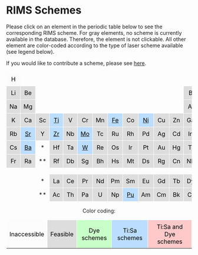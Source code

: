 # RIMS Schemes

Please click on an element in the periodic table below
to see the corresponding RIMS scheme.
For gray elements, no scheme is currently available in the database.
Therefore, the element is not clickable.
All other element are color-coded according to the type of laser scheme available
(see legend below).

If you would like to contribute a scheme,
please see [here](../schemes_static/submit_scheme.md).




<center>

<style type="text/css">
.tg  {border-collapse:collapse;border-spacing:0;}
.tg td{border-color:transparent;border-style:solid;border-width:1px;overflow:hidden;padding:8px 8px;word-break:normal;}

.tg .tg_fcfcfc{background-color: #fcfcfc; color: #000000; text-align: center; vertical-align: middle;}.tg .tg_dddddd{background-color: #dddddd; color: #000000; text-align: center; vertical-align: middle;}.tg .tg_c8ffc8{background-color: #c8ffc8; color: #000000; text-align: center; vertical-align: middle;}.tg .tg_bbddff{background-color: #bbddff; color: #000000; text-align: center; vertical-align: middle;}.tg .tg_ffc9c9{background-color: #ffc9c9; color: #000000; text-align: center; vertical-align: middle;}
</style>

<table class="tg">
<tbody>
  <tr>
    <td class="tg tg_fcfcfc">H</td>
    <td></td>
    <td></td>
    <td></td>
    <td></td>
    <td></td>
    <td></td>
    <td></td>
    <td></td>
    <td></td>
    <td></td>
    <td></td>
    <td></td>
    <td></td>
    <td></td>
    <td></td>
    <td></td>
    <td class="tg tg_fcfcfc">He</td>
  </tr>
  <tr>
    <td class="tg tg_dddddd">Li</td>
    <td class="tg tg_dddddd">Be</td>
    <td></td>
    <td></td>
    <td></td>
    <td></td>
    <td></td>
    <td></td>
    <td></td>
    <td></td>
    <td></td>
    <td></td>
    <td class="tg tg_dddddd">B</td>
    <td class="tg tg_fcfcfc">C</td>
    <td class="tg tg_fcfcfc">N</td>
    <td class="tg tg_fcfcfc">O</td>
    <td class="tg tg_fcfcfc">F</td>
    <td class="tg tg_fcfcfc">Ne</td>
  </tr>
  <tr>
    <td class="tg tg_dddddd">Na</td>
    <td class="tg tg_dddddd">Mg</td>
    <td></td>
    <td></td>
    <td></td>
    <td></td>
    <td></td>
    <td></td>
    <td></td>
    <td></td>
    <td></td>
    <td></td>
    <td class="tg tg_dddddd">Al</td>
    <td class="tg tg_dddddd">Si</td>
    <td class="tg tg_dddddd">P</td>
    <td class="tg tg_fcfcfc">S</td>
    <td class="tg tg_fcfcfc">Cl</td>
    <td class="tg tg_fcfcfc">Ar</td>
  </tr>
  <tr>
    <td class="tg tg_dddddd">K</td>
    <td class="tg tg_dddddd">Ca</td>
    <td class="tg tg_dddddd">Sc</td>
    <td class="tg tg_bbddff"><a href="../../schemes/ti/"><span style="color:#000">Ti</span></a></td>
    <td class="tg tg_dddddd">V</td>
    <td class="tg tg_dddddd">Cr</td>
    <td class="tg tg_dddddd">Mn</td>
    <td class="tg tg_bbddff"><a href="../../schemes/fe/"><span style="color:#000">Fe</span></a></td>
    <td class="tg tg_dddddd">Co</td>
    <td class="tg tg_bbddff"><a href="../../schemes/ni/"><span style="color:#000">Ni</span></a></td>
    <td class="tg tg_dddddd">Cu</td>
    <td class="tg tg_dddddd">Zn</td>
    <td class="tg tg_dddddd">Ga</td>
    <td class="tg tg_dddddd">Ge</td>
    <td class="tg tg_dddddd">As</td>
    <td class="tg tg_fcfcfc">Se</td>
    <td class="tg tg_fcfcfc">Br</td>
    <td class="tg tg_dddddd">Kr</td>
  </tr>
  <tr>
    <td class="tg tg_dddddd">Rb</td>
    <td class="tg tg_bbddff"><a href="../../schemes/sr/"><span style="color:#000">Sr</span></a></td>
    <td class="tg tg_dddddd">Y</td>
    <td class="tg tg_bbddff"><a href="../../schemes/zr/"><span style="color:#000">Zr</span></a></td>
    <td class="tg tg_dddddd">Nb</td>
    <td class="tg tg_bbddff"><a href="../../schemes/mo/"><span style="color:#000">Mo</span></a></td>
    <td class="tg tg_dddddd">Tc</td>
    <td class="tg tg_dddddd">Ru</td>
    <td class="tg tg_dddddd">Rh</td>
    <td class="tg tg_dddddd">Pd</td>
    <td class="tg tg_dddddd">Ag</td>
    <td class="tg tg_dddddd">Cd</td>
    <td class="tg tg_dddddd">In</td>
    <td class="tg tg_dddddd">Sn</td>
    <td class="tg tg_dddddd">Sb</td>
    <td class="tg tg_dddddd">Te</td>
    <td class="tg tg_dddddd">I</td>
    <td class="tg tg_dddddd">Xe</td>
  </tr>
  <tr>
    <td class="tg tg_dddddd">Cs</td>
    <td class="tg tg_bbddff"><a href="../../schemes/ba/"><span style="color:#000">Ba</span></a></td>
    <td align="center">*</td>
    <td class="tg tg_dddddd">Hf</td>
    <td class="tg tg_dddddd">Ta</td>
    <td class="tg tg_bbddff"><a href="../../schemes/w/"><span style="color:#000">W</span></a></td>
    <td class="tg tg_dddddd">Re</td>
    <td class="tg tg_dddddd">Os</td>
    <td class="tg tg_dddddd">Ir</td>
    <td class="tg tg_dddddd">Pt</td>
    <td class="tg tg_dddddd">Au</td>
    <td class="tg tg_dddddd">Hg</td>
    <td class="tg tg_dddddd">Tl</td>
    <td class="tg tg_dddddd">Pb</td>
    <td class="tg tg_dddddd">Bi</td>
    <td class="tg tg_dddddd">Po</td>
    <td class="tg tg_dddddd">At</td>
    <td class="tg tg_dddddd">Rn</td>
  </tr>
  <tr>
    <td class="tg tg_dddddd">Fr</td>
    <td class="tg tg_dddddd">Ra</td>
    <td align="center">**</td>
    <td class="tg tg_dddddd">Rf</td>
    <td class="tg tg_dddddd">Db</td>
    <td class="tg tg_dddddd">Sg</td>
    <td class="tg tg_dddddd">Bh</td>
    <td class="tg tg_dddddd">Hs</td>
    <td class="tg tg_dddddd">Mt</td>
    <td class="tg tg_dddddd">Ds</td>
    <td class="tg tg_dddddd">Rg</td>
    <td class="tg tg_dddddd">Cn</td>
    <td class="tg tg_dddddd">Nh</td>
    <td class="tg tg_dddddd">Fl</td>
    <td class="tg tg_dddddd">Mc</td>
    <td class="tg tg_dddddd">Lv</td>
    <td class="tg tg_dddddd">Ts</td>
    <td class="tg tg_dddddd">Og</td>
  </tr>
  <tr>
    <td></td>
    <td></td>
    <td></td>
    <td></td>
    <td></td>
    <td></td>
    <td></td>
    <td></td>
    <td></td>
    <td></td>
    <td></td>
    <td></td>
    <td></td>
    <td></td>
    <td></td>
    <td></td>
    <td></td>
    <td></td>
  </tr>
  <tr>
    <td></td>
    <td></td>
    <td align="center">*</td>
    <td class="tg tg_dddddd">La</td>
    <td class="tg tg_dddddd">Ce</td>
    <td class="tg tg_dddddd">Pr</td>
    <td class="tg tg_dddddd">Nd</td>
    <td class="tg tg_dddddd">Pm</td>
    <td class="tg tg_dddddd">Sm</td>
    <td class="tg tg_dddddd">Eu</td>
    <td class="tg tg_dddddd">Gd</td>
    <td class="tg tg_dddddd">Tb</td>
    <td class="tg tg_dddddd">Dy</td>
    <td class="tg tg_dddddd">Ho</td>
    <td class="tg tg_dddddd">Er</td>
    <td class="tg tg_dddddd">Tm</td>
    <td class="tg tg_dddddd">Yb</td>
    <td class="tg tg_dddddd">Lu</td>
  </tr>
  <tr>
    <td></td>
    <td></td>
    <td align="center">**</td>
    <td class="tg tg_dddddd">Ac</td>
    <td class="tg tg_dddddd">Th</td>
    <td class="tg tg_dddddd">Pa</td>
    <td class="tg tg_dddddd">U</td>
    <td class="tg tg_dddddd">Np</td>
    <td class="tg tg_bbddff"><a href="../../schemes/pu/"><span style="color:#000">Pu</span></a></td>
    <td class="tg tg_dddddd">Am</td>
    <td class="tg tg_dddddd">Cm</td>
    <td class="tg tg_dddddd">Bk</td>
    <td class="tg tg_dddddd">Cf</td>
    <td class="tg tg_dddddd">Es</td>
    <td class="tg tg_dddddd">Fm</td>
    <td class="tg tg_dddddd">Md</td>
    <td class="tg tg_dddddd">No</td>
    <td class="tg tg_dddddd">Lr</td>
  </tr>
</tbody>
</table>Color coding:

<style type="text/css">
.tg  {border-collapse:collapse;border-spacing:0;}
.tg td{border-color:transparent;border-style:solid;border-width:1px;overflow:hidden;padding:8px 8px;word-break:normal;}

.tg .tg_fcfcfc{background-color: #fcfcfc; color: #000000; text-align: center; vertical-align: middle;}.tg .tg_dddddd{background-color: #dddddd; color: #000000; text-align: center; vertical-align: middle;}.tg .tg_c8ffc8{background-color: #c8ffc8; color: #000000; text-align: center; vertical-align: middle;}.tg .tg_bbddff{background-color: #bbddff; color: #000000; text-align: center; vertical-align: middle;}.tg .tg_ffc9c9{background-color: #ffc9c9; color: #000000; text-align: center; vertical-align: middle;}
</style>

<table class="tg">
<tbody>
  <tr>    <td class="tg tg_fcfcfc">Inaccessible</td>    <td class="tg tg_dddddd">Feasible</td>    <td class="tg tg_c8ffc8">Dye schemes</td>    <td class="tg tg_bbddff">Ti:Sa schemes</td>    <td class="tg tg_ffc9c9">Ti:Sa and Dye schemes</td>  <tr>
</tbody>
</table>

</center>

